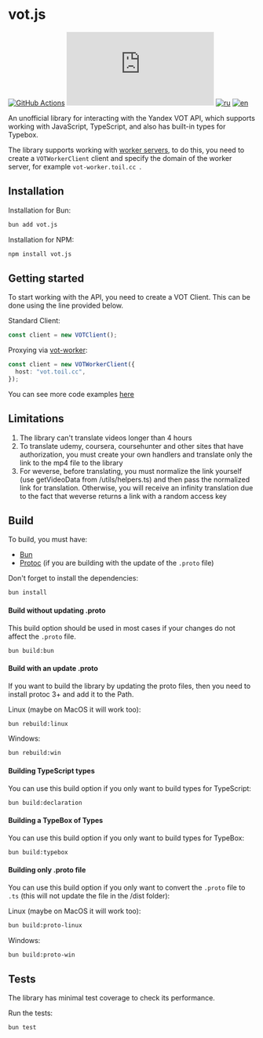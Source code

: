 # vot.js

[![GitHub Actions](https://github.com/FOSWLY/vot.js/actions/workflows/ci.yml/badge.svg)](https://github.com/FOSWLY/vot.js/actions/workflows/ci.yml)
[![npm](https://img.shields.io/bundlejs/size/vot.js)](https://www.npmjs.com/package/vot.js)
[![ru](https://img.shields.io/badge/%D1%8F%D0%B7%D1%8B%D0%BA-%D0%A0%D1%83%D1%81%D1%81%D0%BA%D0%B8%D0%B9%20%F0%9F%87%B7%F0%9F%87%BA-white)](README-RU.md)
[![en](https://img.shields.io/badge/lang-English%20%F0%9F%87%AC%F0%9F%87%A7-white)](README.md)

An unofficial library for interacting with the Yandex VOT API, which supports working with JavaScript, TypeScript, and also has built-in types for Typebox.

The library supports working with [worker servers](https://github.com/FOSWLY/vot-worker), to do this, you need to create a `VOTWorkerClient` client and specify the domain of the worker server, for example `vot-worker.toil.cc `.

## Installation

Installation for Bun:

```bash
bun add vot.js
```

Installation for NPM:

```bash
npm install vot.js
```

## Getting started

To start working with the API, you need to create a VOT Client. This can be done using the line provided below.

Standard Client:

```ts
const client = new VOTClient();
```

Proxying via [vot-worker](https://github.com/FOSWLY/vot-worker):

```ts
const client = new VOTWorkerClient({
  host: "vot.toil.cc",
});
```

You can see more code examples [here](https://github.com/FOSWLY/vot.js/examples)

## Limitations

1. The library can't translate videos longer than 4 hours
2. To translate udemy, coursera, coursehunter and other sites that have authorization, you must create your own handlers and translate only the link to the mp4 file to the library
3. For weverse, before translating, you must normalize the link yourself (use getVideoData from /utils/helpers.ts) and then pass the normalized link for translation. Otherwise, you will receive an infinity translation due to the fact that weverse returns a link with a random access key

## Build

To build, you must have:

- [Bun](https://bun.sh/)
- [Protoc](https://github.com/protocolbuffers/protobuf/releases) (if you are building with the update of the `.proto` file)

Don't forget to install the dependencies:

```bash
bun install
```

#### Build without updating .proto

This build option should be used in most cases if your changes do not affect the `.proto` file.

```bash
bun build:bun
```

#### Build with an update .proto

If you want to build the library by updating the proto files, then you need to install protoc 3+ and add it to the Path.

Linux (maybe on MacOS it will work too):

```bash
bun rebuild:linux
```

Windows:

```bash
bun rebuild:win
```

#### Building TypeScript types

You can use this build option if you only want to build types for TypeScript:

```bash
bun build:declaration
```

#### Building a TypeBox of Types

You can use this build option if you only want to build types for TypeBox:

```bash
bun build:typebox
```

#### Building only .proto file

You can use this build option if you only want to convert the `.proto` file to `.ts` (this will not update the file in the /dist folder):

Linux (maybe on MacOS it will work too):

```bash
bun build:proto-linux
```

Windows:

```bash
bun build:proto-win
```

## Tests

The library has minimal test coverage to check its performance.

Run the tests:

```bash
bun test
```
